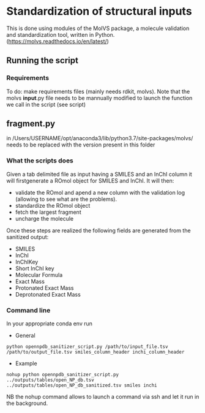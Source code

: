 # Standardization of structural inputs

This is done using modules of the MolVS package, a molecule validation and standardization tool, written in Python. (https://molvs.readthedocs.io/en/latest/)

## Running the script

### Requirements 

To do: make requirements files (mainly needs rdkit, molvs). Note that the molvs __input__.py file needs to be mannually modified to launch the function we call in the script (see script)


## fragment.py
in  /Users/USERNAME/opt/anaconda3/lib/python3.7/site-packages/molvs/ needs to be replaced with the version present in this folder


### What the scripts does

Given a tab delimited file as input having a SMILES and an InChI column it will firstgenerate a ROmol object for SMILES and InChI.
It will then:

- validate the ROmol and apend a new column with the validation log (allowing to see what are the problems).
- standardize the ROmol object
- fetch the largest fragment
- uncharge the molecule

Once these steps are realized the following fields are generated from the sanitized output:

- SMILES
- InChI
- InChIKey
- Short InChI key
- Molecular Formula
- Exact Mass
- Protonated Exact Mass
- Deprotonated Exact Mass


### Command line 

In your appropriate conda env run 

- General

`python opennpdb_sanitizer_script.py /path/to/input_file.tsv /path/to/output_file.tsv smiles_column_header inchi_column_header`

- Example 

`nohup python opennpdb_sanitizer_script.py ../outputs/tables/open_NP_db.tsv ../outputs/tables/open_NP_db_sanitized.tsv smiles inchi`


NB the nohup command allows to launch a command via ssh and let it run in the background.

